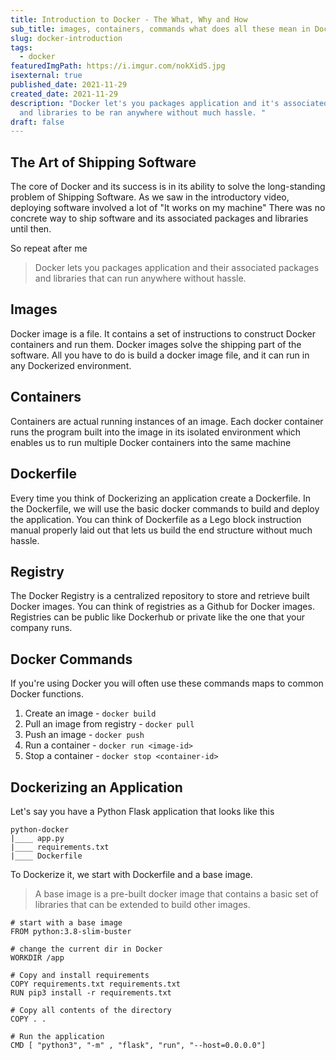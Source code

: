 ```yaml
---
title: Introduction to Docker - The What, Why and How
sub_title: images, containers, commands what does all these mean in Docker
slug: docker-introduction
tags:
  - docker
featuredImgPath: https://i.imgur.com/nokXidS.jpg
isexternal: true
published_date: 2021-11-29
created_date: 2021-11-29
description: "Docker let's you packages application and it's associated packages
  and libraries to be ran anywhere without much hassle. "
draft: false
---
```

## The Art of Shipping Software

The core of Docker and its success is in its ability to solve the long-standing problem of Shipping Software. As we saw in the introductory video, deploying software involved a lot of "It works on my machine" There was no concrete way to ship software and its associated packages and libraries until then.

So repeat after me

> Docker lets you packages application and their associated packages and libraries that can run anywhere without hassle.

## Images

Docker image is a file. It contains a set of instructions to construct Docker containers and run them. Docker images solve the shipping part of the software. All you have to do is build a docker image file, and it can run in any Dockerized environment.

## Containers

Containers are actual running instances of an image. Each docker container runs the program built into the image in its isolated environment which enables us to run multiple Docker containers into the same machine

## Dockerfile

Every time you think of Dockerizing an application create a Dockerfile. In the Dockerfile, we will use the basic docker commands to build and deploy the application. You can think of Dockerfile as a Lego block instruction manual properly laid out that lets us build the end structure without much hassle.

## Registry

The Docker Registry is a centralized repository to store and retrieve built Docker images. You can think of registries as a Github for Docker images. Registries can be public like Dockerhub or private like the one that your company runs. 

## Docker Commands

If you're using Docker you will often use these commands maps to common Docker functions.

1. Create an image - `docker build`
2. Pull an image from registry - `docker pull`
3. Push an image - `docker push`
4. Run a container - `docker run <image-id>`
5. Stop a container - `docker stop <container-id>`

## Dockerizing an Application

Let's say you have a Python Flask application that looks like this

```
python-docker
|____ app.py
|____ requirements.txt
|____ Dockerfile
```

To Dockerize it, we start with Dockerfile and a base image.

> A base image is a pre-built docker image that contains a basic set of libraries that can be extended to build other images.

```
# start with a base image
FROM python:3.8-slim-buster

# change the current dir in Docker
WORKDIR /app

# Copy and install requirements
COPY requirements.txt requirements.txt
RUN pip3 install -r requirements.txt

# Copy all contents of the directory
COPY . .

# Run the application
CMD [ "python3", "-m" , "flask", "run", "--host=0.0.0.0"]
```



